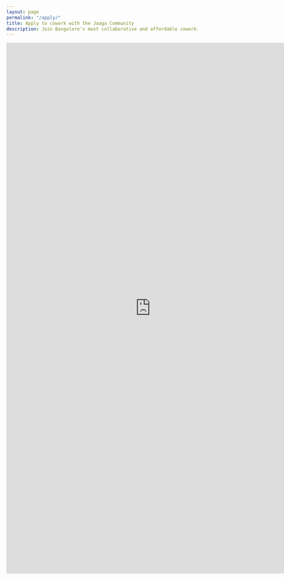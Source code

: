 ```yaml
---
layout: page
permalink: "/apply/"
title: Apply to cowork with the Jaaga Community
description: Join Bangalore's most collaborative and affordable coworking community
---
```


<iframe src="https://docs.google.com/forms/d/e/1FAIpQLScK-Tk2UGbJimRFjsEHJLSkvTDGgbbbFCdaskUyAXkD2aobHQ/viewform?embedded=true" width="760" height="1400" frameborder="0" marginheight="0" marginwidth="0">Loading...</iframe>
